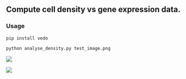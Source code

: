 
## Compute cell density vs gene expression data.

### Usage
```
pip install vedo

python analyse_density.py test_image.png
```

![](https://user-images.githubusercontent.com/32848391/221221690-79e35b70-634f-4105-adf2-24e43039fafd.png)

![](https://user-images.githubusercontent.com/32848391/221221059-e2f84ad6-4a9d-42e7-8e18-44fe0b25321e.png)
